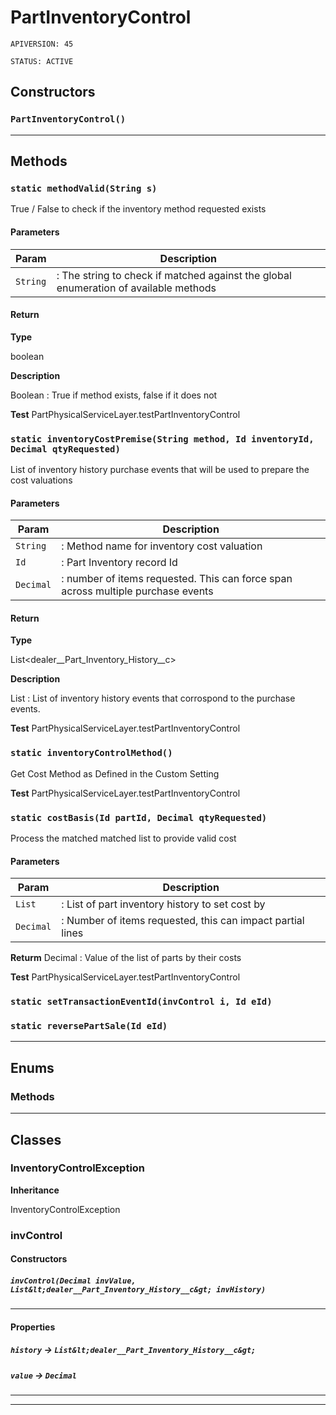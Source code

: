 # PartInventoryControl

`APIVERSION: 45`

`STATUS: ACTIVE`
## Constructors
### `PartInventoryControl()`
---
## Methods
### `static methodValid(String s)`

True / False to check if the inventory method requested exists

#### Parameters

|Param|Description|
|---|---|
|`String`|:	The string to check if matched against the global enumeration of available methods|

#### Return

**Type**

boolean

**Description**

Boolean 	:	True if method exists, false if it does not


**Test** PartPhysicalServiceLayer.testPartInventoryControl

### `static inventoryCostPremise(String method, Id inventoryId, Decimal qtyRequested)`

List of inventory history purchase events that will be used to prepare the cost valuations

#### Parameters

|Param|Description|
|---|---|
|`String`|: 	Method name for inventory cost valuation|
|`Id`|:	Part Inventory record Id|
|`Decimal`|:	number of items requested.  This can force span across multiple purchase events|

#### Return

**Type**

List&lt;dealer__Part_Inventory_History__c&gt;

**Description**

List 	:	List of inventory history events that corrospond to the purchase events.


**Test** PartPhysicalServiceLayer.testPartInventoryControl

### `static inventoryControlMethod()`

Get Cost Method as Defined in the Custom Setting


**Test** PartPhysicalServiceLayer.testPartInventoryControl

### `static costBasis(Id partId, Decimal qtyRequested)`

Process the matched matched list to provide valid cost

#### Parameters

|Param|Description|
|---|---|
|`List`|:	List of part inventory history to set cost by|
|`Decimal`|:	Number of items requested, this can impact partial lines|


**Returm** Decimal :	Value of the list of parts by their costs


**Test** PartPhysicalServiceLayer.testPartInventoryControl

### `static setTransactionEventId(invControl i, Id eId)`
### `static reversePartSale(Id eId)`
---
## Enums
### Methods

---
## Classes
### InventoryControlException

**Inheritance**

InventoryControlException


### invControl
#### Constructors
##### `invControl(Decimal invValue, List&lt;dealer__Part_Inventory_History__c&gt; invHistory)`
---
#### Properties

##### `history` → `List&lt;dealer__Part_Inventory_History__c&gt;`


##### `value` → `Decimal`


---

---
